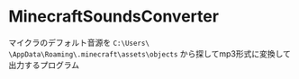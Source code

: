 # MinecraftSoundsConverter 
マイクラのデフォルト音源を `C:\Users\   \AppData\Roaming\.minecraft\assets\objects` から探してmp3形式に変換して出力するプログラム
